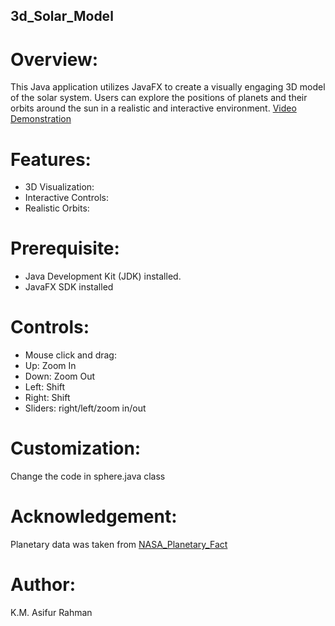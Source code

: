 ## 3d_Solar_Model
# Overview:
This Java application utilizes JavaFX to create a visually engaging 3D model of the solar system. Users can explore the positions of planets and their orbits around the sun in a realistic and interactive 
environment.
[Video Demonstration](https://www.youtube.com/watch?v=OzRp2HIylsU)
# Features:
* 3D Visualization:
* Interactive Controls:
* Realistic Orbits:
# Prerequisite:
* Java Development Kit (JDK) installed.
* JavaFX SDK installed

# Controls:
* Mouse click and drag:
* Up: Zoom In
* Down: Zoom Out
* Left: Shift
* Right: Shift
* Sliders: right/left/zoom in/out
# Customization:
Change the code in sphere.java class
# Acknowledgement:
Planetary data was taken from [NASA_Planetary_Fact](https://science.nasa.gov/solar-system/planets/)

# Author:
K.M. Asifur Rahman
